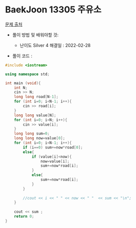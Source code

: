 # BaekJoon 13305 주유소


[문제 출처](https://www.acmicpc.net/problem/13305)  

* 풀이 방법 및 배워야할 것: 

  * 난이도 Silver 4 해결일 : 2022-02-28


- 풀이 코드 :
```cpp
#include <iostream>

using namespace std;

int main (void){
	int N;
	cin >> N;
	long long road[N-1];
	for (int i=0; i<N-1; i++){
		cin >> road[i];
	}
	long long value[N];
	for (int i=0; i<N; i++){
		cin >> value[i];
	}
	long long sum=0;
	long long now=value[0];
	for (int i=0; i<N-1; i++){
		if (i==0) sum+=now*road[0];
		else{
			if (value[i]<now){
				now=value[i];
				sum+=now*road[i];
			}
			else{
				sum+=now*road[i];
			}
		}
		
		//cout << i << " " << now << " "  << sum << "\n";
	}
	
	cout << sum ;
	return 0;
}
```
